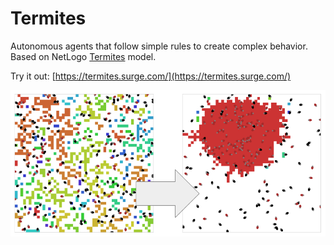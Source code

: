 # Termites

Autonomous agents that follow simple rules to create complex behavior.\
Based on NetLogo [Termites](https://ccl.northwestern.edu/netlogo/models/Termites) model.

Try it out: [https://termites.surge.com/](https://termites.surge.com/)

![Termites](./termites.png)
